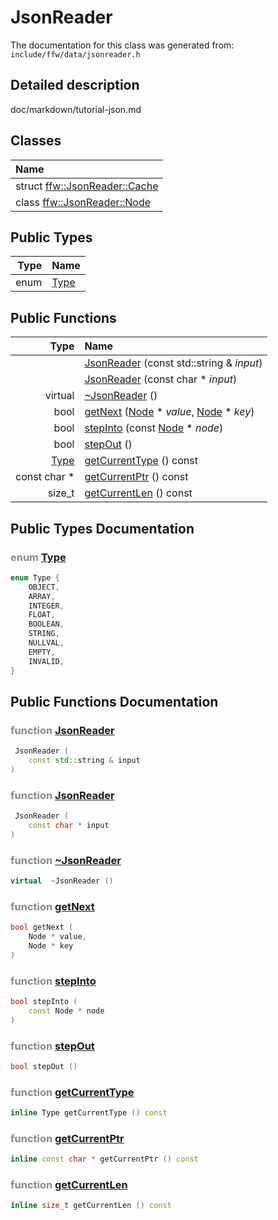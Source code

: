 JsonReader
===================================


The documentation for this class was generated from: `include/ffw/data/jsonreader.h`

## Detailed description

doc/markdown/tutorial-json.md 


## Classes

| Name |
|:-----|
| struct [ffw::JsonReader::Cache](ffw_JsonReader_Cache.html) |
| class [ffw::JsonReader::Node](ffw_JsonReader_Node.html) |


## Public Types

| Type | Name |
| -------: | :------- |
| enum | [Type](#5dda529f) |


## Public Functions

| Type | Name |
| -------: | :------- |
|   | [JsonReader](#c63226d9) (const std::string & _input_)  |
|   | [JsonReader](#0c5e33c4) (const char * _input_)  |
|  virtual  | [~JsonReader](#d9b8c651) ()  |
|  bool | [getNext](#7d3400e2) ([Node](ffw_JsonReader_Node.html) * _value_, [Node](ffw_JsonReader_Node.html) * _key_)  |
|  bool | [stepInto](#33317b27) (const [Node](ffw_JsonReader_Node.html) * _node_)  |
|  bool | [stepOut](#4b50aeea) ()  |
|  [Type](ffw_JsonReader.html#5dda529f) | [getCurrentType](#2fed80c9) () const  |
|  const char * | [getCurrentPtr](#6eb9ed1a) () const  |
|  size_t | [getCurrentLen](#b458a9f9) () const  |


## Public Types Documentation

### <span style="opacity:0.5;">enum</span> <a id="5dda529f" href="#5dda529f">Type</a>

```cpp
enum Type {
    OBJECT,
    ARRAY,
    INTEGER,
    FLOAT,
    BOOLEAN,
    STRING,
    NULLVAL,
    EMPTY,
    INVALID,
}
```





## Public Functions Documentation

### <span style="opacity:0.5;">function</span> <a id="c63226d9" href="#c63226d9">JsonReader</a>

```cpp
 JsonReader (
    const std::string & input
) 
```



### <span style="opacity:0.5;">function</span> <a id="0c5e33c4" href="#0c5e33c4">JsonReader</a>

```cpp
 JsonReader (
    const char * input
) 
```



### <span style="opacity:0.5;">function</span> <a id="d9b8c651" href="#d9b8c651">~JsonReader</a>

```cpp
virtual  ~JsonReader () 
```



### <span style="opacity:0.5;">function</span> <a id="7d3400e2" href="#7d3400e2">getNext</a>

```cpp
bool getNext (
    Node * value,
    Node * key
) 
```



### <span style="opacity:0.5;">function</span> <a id="33317b27" href="#33317b27">stepInto</a>

```cpp
bool stepInto (
    const Node * node
) 
```



### <span style="opacity:0.5;">function</span> <a id="4b50aeea" href="#4b50aeea">stepOut</a>

```cpp
bool stepOut () 
```



### <span style="opacity:0.5;">function</span> <a id="2fed80c9" href="#2fed80c9">getCurrentType</a>

```cpp
inline Type getCurrentType () const 
```



### <span style="opacity:0.5;">function</span> <a id="6eb9ed1a" href="#6eb9ed1a">getCurrentPtr</a>

```cpp
inline const char * getCurrentPtr () const 
```



### <span style="opacity:0.5;">function</span> <a id="b458a9f9" href="#b458a9f9">getCurrentLen</a>

```cpp
inline size_t getCurrentLen () const 
```






